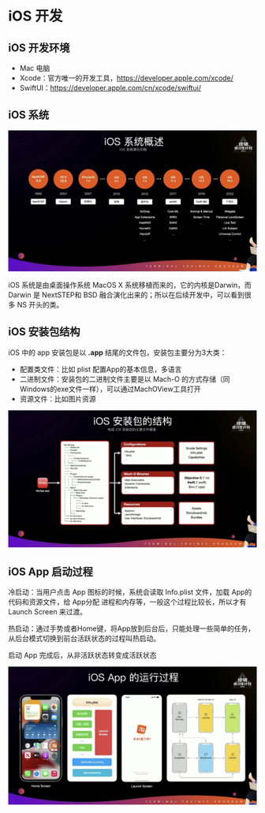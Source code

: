 # iOS 开发

## iOS 开发环境

- Mac 电脑
- Xcode：官方唯一的开发工具，https://developer.apple.com/xcode/
- SwiftUI：https://developer.apple.com/cn/xcode/swiftui/



## iOS 系统

![image-20230804102535204](images/image-20230804102535204.png)

iOS 系统是由桌面操作系统 MacOS X 系统移植而来的，它的内核是Darwin，而 Darwin 是 NextSTEP和 BSD 融合演化出来的；所以在后续开发中，可以看到很多 NS 开头的类。



## iOS 安装包结构

iOS 中的 app 安装包是以 **.app** 结尾的文件包，安装包主要分为3大类：

- 配置类文件：比如 plist 配置App的基本信息，多语言
- 二进制文件：安装包的二进制文件主要是以 Mach-O 的方式存储（同Windows的exe文件一样），可以通过MachOView工具打开
- 资源文件：比如图片资源

![image-20230804102940376](images/image-20230804102940376.png)



## iOS App 启动过程

冷启动：当用户点击 App 图标的时候，系统会读取 Info.plist 文件，加载 App的代码和资源文件，给 App分配 进程和内存等，一般这个过程比较长，所以才有 Launch Screen 来过渡。



热启动：通过手势或者Home键，将App放到后台后，只能处理一些简单的任务，从后台模式切换到前台活跃状态的过程叫热启动。



启动 App 完成后，从非活跃状态转变成活跃状态	

![image-20230804105934738](images/image-20230804105934738.png)